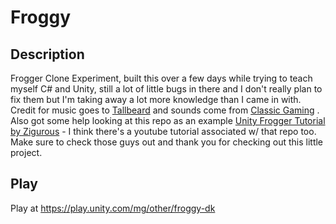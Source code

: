 # Froggy

## Description

Frogger Clone Experiment, built this over a few days while trying to teach myself C# and Unity, still a lot of little bugs in there and I don't really plan to fix them but I'm taking away a lot more knowledge than I came in with. Credit for music goes to [Tallbeard](https://tallbeard.itch.io/music-loop-bundle) and sounds come from [Classic Gaming](http://www.classicgaming.cc/classics/frogger/sounds) . Also got some help looking at this repo as an example [Unity Frogger Tutorial by Zigurous](https://github.com/zigurous/unity-frogger-tutoria) - I think there's a youtube tutorial associated w/ that repo too. Make sure to check those guys out and thank you for checking out this little project.

## Play

Play at https://play.unity.com/mg/other/froggy-dk
